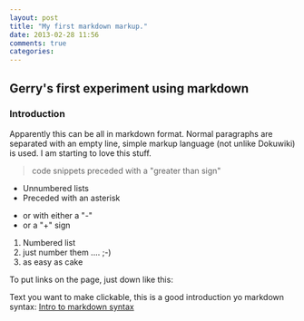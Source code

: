 ```yaml
---
layout: post
title: "My first markdown markup."
date: 2013-02-28 11:56
comments: true
categories: 
---
```

## Gerry's first experiment using markdown


### Introduction

Apparently this can be all in markdown format. Normal paragraphs are separated with an empty line, simple markup language (not unlike Dokuwiki) is used. I am starting to love this stuff.

>code snippets 
>preceded with a "greater than sign"

*   Unnumbered lists
*   Preceded with an asterisk
-   or with either a "-"
-   or a "+" sign

1.   Numbered list 
2.   just number them .... ;-)
3.   as easy as cake

To put links on the page, just down like this:

Text you want to make clickable, this is a good introduction yo markdown syntax: [Intro to markdown syntax](http://daringfireball.net/projects/markdown/basics "Even with a title")


